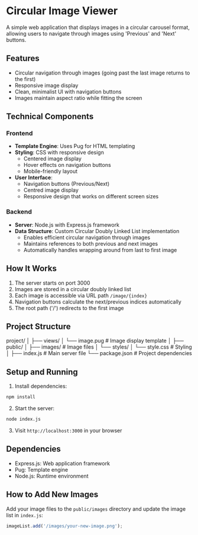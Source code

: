 # Circular Image Viewer

A simple web application that displays images in a circular carousel format, allowing users to navigate through images using 'Previous' and 'Next' buttons.

## Features
- Circular navigation through images (going past the last image returns to the first)
- Responsive image display
- Clean, minimalist UI with navigation buttons
- Images maintain aspect ratio while fitting the screen

## Technical Components

### Frontend
- **Template Engine**: Uses Pug for HTML templating
- **Styling**: CSS with responsive design
  - Centered image display
  - Hover effects on navigation buttons
  - Mobile-friendly layout
- **User Interface**:
  - Navigation buttons (Previous/Next)
  - Centred image display
  - Responsive design that works on different screen sizes

### Backend
- **Server**: Node.js with Express.js framework
- **Data Structure**: Custom Circular Doubly Linked List implementation
  - Enables efficient circular navigation through images
  - Maintains references to both previous and next images
  - Automatically handles wrapping around from last to first image

## How It Works
1. The server starts on port 3000
2. Images are stored in a circular doubly linked list
3. Each image is accessible via URL path `/image/{index}`
4. Navigation buttons calculate the next/previous indices automatically
5. The root path ('/') redirects to the first image

## Project Structure

project/
│
├── views/
│ └── image.pug # Image display template
│
├── public/
│ ├── images/ # Image files
│ └── styles/
│ └── style.css # Styling
│
├── index.js # Main server file
└── package.json # Project dependencies


## Setup and Running

1. Install dependencies:
```bash
npm install
```
2. Start the server:

```bash
node index.js
```

3. Visit `http://localhost:3000` in your browser
## Dependencies
- Express.js: Web application framework
- Pug: Template engine
- Node.js: Runtime environment
## How to Add New Images
Add your image files to the `public/images` directory and update the image list in `index.js`:

```javascript
imageList.add('/images/your-new-image.png');
```

